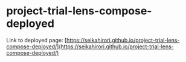 # project-trial-lens-compose-deployed

Link to deployed page: [https://seikahirori.github.io/project-trial-lens-compose-deployed/](https://seikahirori.github.io/project-trial-lens-compose-deployed/)
